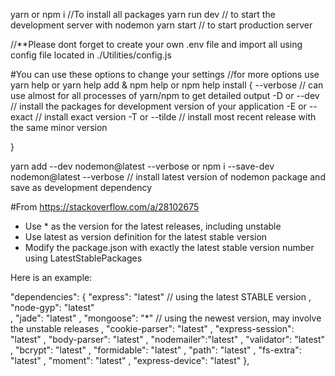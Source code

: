 
yarn or npm i //To install all packages
yarn run dev // to start the development server with nodemon
yarn start // to start production server

//**Please dont forget to create your own .env file and import all using config file located in ./Utilities/config.js










#You can use these options to change your settings     //for more options use yarn help or yarn help add & npm help or npm help install
{
    --verbose // can use almost for all processes of yarn/npm to get detailed output
    -D or --dev // install the packages for development version of your application
    -E or --exact // install exact version
    -T or --tilde // install most recent release with the same minor version

}


yarn add --dev nodemon@latest --verbose or npm i --save-dev nodemon@latest --verbose // install latest version of nodemon package and save as development dependency







#From https://stackoverflow.com/a/28102675

+ Use * as the version for the latest releases, including unstable
+ Use latest as version definition for the latest stable version
+ Modify the package.json with exactly the latest stable version number using LatestStablePackages

Here is an example:

"dependencies": {
        "express": "latest"  // using the latest STABLE version
    ,   "node-gyp": "latest"    
    ,   "jade": "latest"
    ,   "mongoose": "*" // using the newest version, may involve the unstable releases
    ,   "cookie-parser": "latest"
    ,   "express-session": "latest"
    ,   "body-parser": "latest"
    ,   "nodemailer":"latest"
    ,   "validator": "latest"
    ,   "bcrypt": "latest"
    ,   "formidable": "latest"
    ,   "path": "latest"
    ,   "fs-extra": "latest"
    ,   "moment": "latest"
    ,   "express-device": "latest"
},